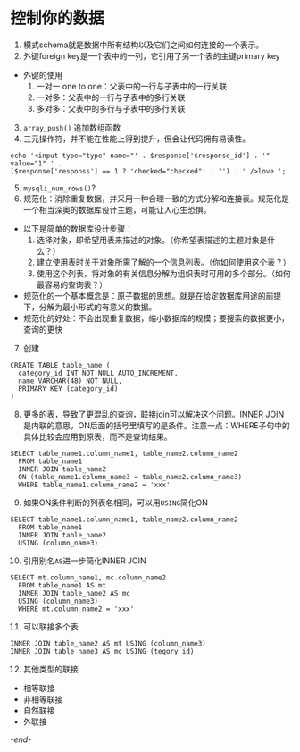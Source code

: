 # 控制你的数据

1. 模式schema就是数据中所有结构以及它们之间如何连接的一个表示。
2. 外键foreign key是一个表中的一列，它引用了另一个表的主键primary key
  * 外键的使用
    1. 一对一 one to one：父表中的一行与子表中的一行关联
    2. 一对多：父表中的一行与子表中的多行关联
    3. 多对多：父表中的多行与子表中的多行关联
3. `array_push()` 追加数组函数
4. 三元操作符，并不能在性能上得到提升，但会让代码拥有易读性。
```
echo '<input type="type" name="' . $response['$response_id'] . '" value="1" ' .
($response['responss'] == 1 ? 'checked="checked"' : '') . ' />love ';
```
5. `mysqli_num_rows()`?
6. 规范化：消除重复数据，并采用一种合理一致的方式分解和连接表。规范化是一个相当深奥的数据库设计主题，可能让人心生恐惧。
  * 以下是简单的数据库设计步骤：
    1. 选择对象，即希望用表来描述的对象。（你希望表描述的主题对象是什么？）
    2. 建立使用表时关于对象所需了解的一个信息列表。（你如何使用这个表？）
    3. 使用这个列表，将对象的有关信息分解为组织表时可用的多个部分。（如何最容易的查询表？）
  * 规范化的一个基本概念是：原子数据的思想。就是在给定数据库用途的前提下，分解为最小形式的有意义的数据。
  * 规范化的好处：不会出现重复数据，缩小数据库的规模；要搜索的数据更小，查询的更快
7. 创建
  ```
  CREATE TABLE table_name (
    category_id INT NOT NULL AUTO_INCREMENT,
    name VARCHAR(48) NOT NULL,
    PRIMARY KEY (category_id)
  )
  ```
8. 更多的表，导致了更混乱的查询，联接join可以解决这个问题。INNER JOIN是内联的意思，ON后面的括号里填写的是条件。注意一点：WHERE子句中的具体比较会应用到原表，而不是查询结果。
  ```
  SELECT table_name1.column_name1, table_name2.column_name2
    FROM table_name1
    INNER JOIN table_name2
    ON (table_name1.column_name3 = table_name2.column_name3)
    WHERE table_name1.column_name2 = 'xxx'
  ```
9. 如果ON条件判断的列表名相同，可以用`USING`简化ON
  ```
  SELECT table_name1.column_name1, table_name2.column_name2
    FROM table_name1
    INNER JOIN table_name2
    USING (column_name3)
  ```
10. 引用别名`AS`进一步简化INNER JOIN
  ```
  SELECT mt.column_name1, mc.column_name2
    FROM table_name1 AS mt
    INNER JOIN table_name2 AS mc
    USING (column_name3)
    WHERE mt.column_name2 = 'xxx'
  ```
11. 可以联接多个表
  ```
  INNER JOIN table_name2 AS mt USING (column_name3)
  INNER JOIN table_name3 AS mc USING (tegory_id)
  ```
12. 其他类型的联接
  * 相等联接
  * 非相等联接
  * 自然联接
  * 外联接

*-end-*
